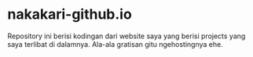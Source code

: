 # nakakari-github.io
Repository ini berisi kodingan dari website saya yang berisi projects yang saya terlibat di dalamnya. Ala-ala gratisan gitu ngehostingnya ehe.
